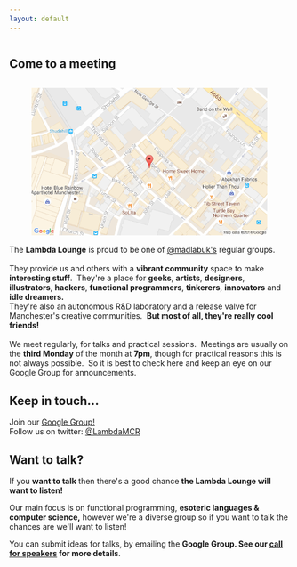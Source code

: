 ```yaml
---
layout: default
---
```

<section id="jam_158" class="">
   <div class="container" id="come-along">
     <div class="chunk title content fullwidth column" id="jam_160" data-tabname="Come to a meeting">
       <h2>Come to a meeting</h2>
     </div>
     <div class="chunk place" id="jam_161" data-tabname=
     "Madlab Location">
       <div class="content maybe-two columns first">
         <figure>
           <a href=
           "https://www.google.com/maps/place/MadLab/@53.4842944,-2.2386388,17z/data=!4m5!3m4!1s0x487bb1b8db5f61ef:0x297f168e2de8e4f6!8m2!3d53.484264!4d-2.236451"
           target="_blank"><img src="./assets/staticmap" alt=
           "Location map"></a>
         </figure>
       </div>
       <div class="content maybe-two columns second">
         <div>
         The <strong>Lambda Lounge</strong> is proud to be one
         of <a href="http://madlab.org.uk/" target=
         "_self">@madlabuk's</a> regular groups.<br>
         <br>
         They provide us and others with a
         <strong>vibrant&nbsp;community</strong> space to make
         <strong>interesting stuff</strong>. &nbsp;They're a
         place for <strong>geeks</strong>,
         <strong>artists</strong>, <strong>designers</strong>,
         <strong>illustrators</strong>,
         <strong>hackers</strong>, <strong>functional
         programmers</strong>,&nbsp;<strong>tinkerers</strong>,
         <strong>innovators</strong> and <strong>idle
         dreamers.</strong><br>
       </div>
     </div>
     <div class="chunk information content fullwidth column" id=
     "jam_163" data-tabname="Information">
       They're also an autonomous R&amp;D laboratory and a
       release valve for Manchester's creative
       communities.&nbsp; <strong>But most of all, they're
       really cool friends!<br>
       <br></strong>We meet regularly, for talks and practical
       sessions.&nbsp; Meetings are usually on the <b>third
       Monday</b> of the month at <b>7pm</b>, though for
       practical reasons this is not always possible.&nbsp; So
       it is best to check here and keep an eye on our Google
       Group for announcements.<br>
     </div>
  </div>
</section>
<section id="keep-in-touch-section" class="">
  <div class="container" id="keep-in-touch">
     <div class="chunk title content fullwidth column" id=
     "jam_156" data-tabname="Join us...">
       <h2>Keep in touch...</h2>
     </div>
     <div class="chunk information content fullwidth column" id=
     "jam_166" data-tabname="Information">
       Join our
       <a title="Link: http://groups.google.com/group/lambda-lounge-manchester"
       href="http://groups.google.com/group/lambda-lounge-manchester"
       target="_self">Google Group!</a>
     </div>
     <div class="chunk information content fullwidth column" id=
     "jam_166" data-tabname="Information">
       Follow us on twitter:
       <a href="https://twitter.com/lambdamcr">@LambdaMCR</a>
     </div>
  </div>
</section>
<section id="want-to-talk-section" class="">
  <div class="container" id="want-to-talk">
     <div class="chunk call_to_action content fullwith column"
     id="jam_40" data-tabname="">
       <h2>Want to talk?</h2>
       <p>If you <b>want to talk</b> then there's a good chance
       <b>the Lambda Lounge will want to listen!</b></p>
       <p>Our main focus is on functional programming,
       <b>esoteric languages & computer science,</b> however
       we're a diverse group so if you want to talk the chances
       are we'll want to listen!</p>
       <p>You can submit ideas for talks, by emailing the
       <b>Google Group.  See our <a href="/cfs">call for speakers</a> for more details</b>.</p>
     </div>
   </div>
 </section>
